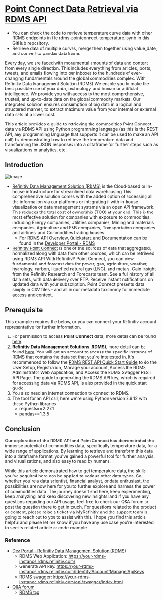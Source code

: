 # [Point Connect Data Retrieval via RDMS API](https://developers.refinitiv.com/en/article-catalog/article/point-connect-data-retrieval-via-rdms-api)

- You can check the code to retrieve temperature curve data with other RDMS endpoints in file rdms-pointconnect-temperature.ipynb in this GitHub repository.
- Retrieve data of multiple curves, merge them together using value_date, and convert to pandas dataframe.

Every day, we are faced with monumental amounts of data and content from every single direction. This includes everything from articles, posts, tweets, and emails flowing into our inboxes to the hundreds of ever-changing fundamentals around the global commodities complex. With Refinitiv Data Management Solution (RDMS) We enable you to make the best possible use of your data, technology, and human or artificial intelligence. We provide you with access to the most comprehensive, trusted, and up-to-date data on the global commodity markets. Our integrated solution ensures consumption of big data in a logical and structured manner, to extract maximum value from your internal or external data sets at a lower cost.

This article provides a guide to retrieving the commodities Point Connect data via RDMS API using Python programming language (as this is the REST API, any programming language that supports it can be used to make an API call) by demonstrating how to retrieve the temperature data and transforming the JSON responses into a dataframe for further steps such as visualizations or analytics, etc.

## Introduction
![image](https://github.com/Refinitiv-API-Samples/Article.RDMS.Python.RetrievePointConnectData/assets/89068039/22384c5f-2fa6-4091-882e-c0974228e498)
 - [Refinitiv Data Management Solution (RDMS)](https://www.refinitiv.com/en/trading-solutions/commodities-trading/data-management-solutions-commodities-trading) is the Cloud-based or in-house infrastructure for streamlined data warehousing
This comprehensive solution comes with the added option of accessing all the information via our platforms or integrating it with in-house visualization or data management systems via an open API framework. This reduces the total cost of ownership (TCO) at your end. This is the most effective solution for companies with exposure to commodities, including Energy companies, Utilities companies, Mining and materials companies, Agriculture and F&B companies, Transportation companies and airlines, and Commodities trading houses.
    - For RDMS API Overview, Quickstart, and Documentation can be found in the [Developer Portal - RDMS](https://developers.refinitiv.com/en/api-catalog/rdms/rdms)
 - [Refinitiv Point Connect](https://www.refinitiv.com/en/trading-solutions/commodities-trading/point-connect) is one of the sources of data that aggregated, normalized along with data from other sources, which can be retrieved using RDMS API
With Refinitiv® Point Connect, you can view fundamental and forecast data for power, gas, agriculture, weather, hydrology, carbon, liquefied natural gas (LNG), and metals. Gain insight from the Refinitiv Research and Forecasts team. See a full history of all data sets, with data delivery over FTP. Receive instant notifications on updated data with your subscription. Point Connect presents data simply in CSV files – and all in our metadata taxonomy for immediate access and context.

## Prerequisite
This example requires the below, or you can connect your Refinitiv account representative for further information.

1. For permission to access **Point Connect** data, more detail can be found [here](https://www.refinitiv.com/en/trading-solutions/commodities-trading/point-connect).
2. **Refinitiv Data Management Solutions (RDMS)**, more detail can be found [here](https://www.refinitiv.com/en/trading-solutions/commodities-trading/data-management-solutions-commodities-trading). You will get an account to access the specific instance of RDMS that contains the data set that you're interested in. It's recommended to follow the [RDMS REST API Quick Start Guide](https://developers.refinitiv.com/en/api-catalog/rdms/rdms/quickstart) to do the User Setup, Registration, Manage your account, Access the RDMS Administrator Web Application, and Access the RDMS Swagger REST API Page.
The guide to generating the RDMS API key, which is required for accessing data via RDMS API, is also provided in the quick start guide.
3. You also need an internet connection to connect to RDMS.
4. The tool for an API call, here we're using Python version 3.9.12 with these Python libraries
    - requests==2.27.1
    - pandas==1.3.5

## Conclusion
Our exploration of the RDMS API and Point Connect has demonstrated the immense potential of commodities data, specifically temperature data, for a wide range of applications. By learning to retrieve and transform this data into a dataframe format, you've gained a powerful tool for further analysis, and visualizations, and also easy to read by humans.

While this article demonstrated how to get temperature data, the skills you've acquired here can be applied to various other data types. So, whether you're a data scientist, financial analyst, or data enthusiast, the possibilities are now here for you to further explore and harness the power of commodities data. The journey doesn't end here, keep experimenting, keep analyzing, and keep discovering new insights! and if you have any questions regarding our API usage, feel free to check our Q&A forum or post the question there to get in touch. For questions related to the product or content, please raise a ticket via MyRefinitiv and the support team is going to reach out to you to assist with this. I hope you find this article helpful and please let me know if you have any use case you're interested to see its related article or code example.

### Reference
- [Dev Portal - Refinitiv Data Management Solution (RDMS)](https://developers.refinitiv.com/en/api-catalog/rdms/rdms)
   - RDMS Web Application: https://your-rdms-instance.rdms.refinitiv.com/
   - Generate API key: https://your-rdms-instance.rdms.refinitiv.com/Identity/Account/Manage/ApiKeys
   - RDMS swagger: https://your-rdms-instance.rdms.refinitiv.com/api/swagger/index.html
- [Q&A forum](https://community.developers.refinitiv.com/index.html)
   - [RDMS tag](https://community.developers.refinitiv.com/tags/56131/rdms.html)
